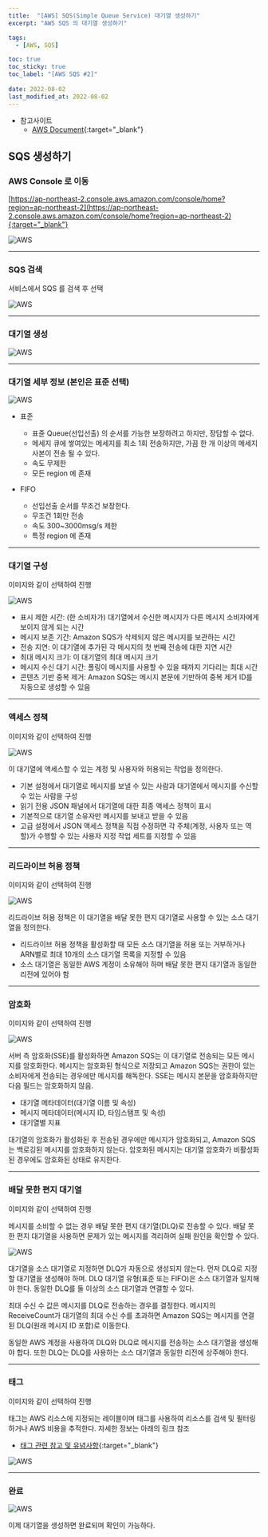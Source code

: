 ```yaml
---
title:  "[AWS] SQS(Simple Queue Service) 대기열 생성하기"
excerpt: "AWS SQS 의 대기열 생성하기"

tags:
  - [AWS, SQS]

toc: true
toc_sticky: true
toc_label: "[AWS SQS #2]"
 
date: 2022-08-02
last_modified_at: 2022-08-02
---
```



- 참고사이트
  - [AWS Document](https://aws.amazon.com/ko/sqs/){:target="_blank"}


## SQS 생성하기

### AWS Console 로 이동

[https://ap-northeast-2.console.aws.amazon.com/console/home?region=ap-northeast-2](https://ap-northeast-2.console.aws.amazon.com/console/home?region=ap-northeast-2){:target="_blank"}

![AWS](/assets/image/aws/AWS_SQS_01.PNG)

<hr/>

### SQS 검색

서비스에서 SQS 를 검색 후 선택

![AWS](/assets/image/aws/AWS_SQS_02.PNG)

<hr/>

### 대기열 생성

![AWS](/assets/image/aws/AWS_SQS_03.PNG)

<hr/>

### 대기열 세부 정보 (본인은 표준 선택)

![AWS](/assets/image/aws/AWS_SQS_04.PNG)

- 표준
  - 표쥰 Queue(선입선출) 의 순서를 가능한 보장하려고 하지만, 장담할 수 없다.
  - 메세지 큐에 쌓여있는 메세지를 최소 1회 전송하지만, 가끔 한 개 이상의 메세지 사본이 전송 될 수 있다.
  - 속도 무제한
  - 모든 region 에 존재

- FIFO
  - 선입선출 순서를 무조건 보장한다.
  - 무조건 1회만 전송
  - 속도 300~3000msg/s 제한
  - 특정 region 에 존재

<hr/>

###  대기열 구성 

이미지와 같이 선택하여 진행

![AWS](/assets/image/aws/AWS_SQS_05.PNG)

- 표시 제한 시간: (한 소비자가) 대기열에서 수신한 메시지가 다른 메시지 소비자에게 보이지 않게 되는 시간
- 메시지 보존 기간: Amazon SQS가 삭제되지 않은 메시지를 보관하는 시간
- 전송 지연: 이 대기열에 추가된 각 메시지의 첫 번째 전송에 대한 지연 시간
- 최대 메시지 크기: 이 대기열의 최대 메시지 크기
- 메시지 수신 대기 시간: 폴링이 메시지를 사용할 수 있을 때까지 기다리는 최대 시간
- 콘텐츠 기반 중복 제거: Amazon SQS는 메시지 본문에 기반하여 중복 제거 ID를 자동으로 생성할 수 있음

<hr/>

### 액세스 정책 

이미지와 같이 선택하여 진행

![AWS](/assets/image/aws/AWS_SQS_06.PNG)

이 대기열에 액세스할 수 있는 계정 및 사용자와 허용되는 작업을 정의한다.

- 기본 설정에서 대기열로 메시지를 보낼 수 있는 사람과 대기열에서 메시지를 수신할 수 있는 사람을 구성
- 읽기 전용 JSON 패널에서 대기열에 대한 최종 액세스 정책이 표시
- 기본적으로 대기열 소유자만 메시지를 보내고 받을 수 있음
- 고급 설정에서 JSON 액세스 정책을 직접 수정하면 각 주체(계정, 사용자 또는 역할)가 수행할 수 있는 사용자 지정 작업 세트를 지정할 수 있음

<hr/>

### 리드라이브 허용 정책 

이미지와 같이 선택하여 진행

![AWS](/assets/image/aws/AWS_SQS_07.PNG)

리드라이브 허용 정책은 이 대기열을 배달 못한 편지 대기열로 사용할 수 있는 소스 대기열을 정의한다.

- 리드라이브 허용 정책을 활성화할 때 모든 소스 대기열을 허용 또는 거부하거나 ARN별로 최대 10개의 소스 대기열 목록을 지정할 수 있음
- 소스 대기열은 동일한 AWS 계정이 소유해야 하며 배달 못한 편지 대기열과 동일한 리전에 있어야 함

<hr/>

### 암호화 

이미지와 같이 선택하여 진행

![AWS](/assets/image/aws/AWS_SQS_08.PNG)

서버 측 암호화(SSE)를 활성화하면 Amazon SQS는 이 대기열로 전송되는 모든 메시지를 암호화한다. 메시지는 암호화된 형식으로 저장되고 Amazon SQS는 권한이 있는 소비자에게 전송되는 경우에만 메시지를 해독한다. SSE는 메시지 본문을 암호화하지만 다음 필드는 암호화하지 않음.

- 대기열 메타데이터(대기열 이름 및 속성)
- 메시지 메타데이터(메시지 ID, 타임스탬프 및 속성)
- 대기열별 지표

대기열의 암호화가 활성화된 후 전송된 경우에만 메시지가 암호화되고, Amazon SQS는 백로깅된 메시지를 암호화하지 않는다. 암호화된 메시지는 대기열 암호화가 비활성화된 경우에도 암호화된 상태로 유지한다.

<hr/>

### 배달 못한 편지 대기열 

이미지와 같이 선택하여 진행

메시지를 소비할 수 없는 경우 배달 못한 편지 대기열(DLQ)로 전송할 수 있다. 배달 못한 편지 대기열을 사용하면 문제가 있는 메시지를 격리하여 실패 원인을 확인할 수 있다.

![AWS](/assets/image/aws/AWS_SQS_09.PNG)

대기열을 소스 대기열로 지정하면 DLQ가 자동으로 생성되지 않는다. 먼저 DLQ로 지정할 대기열을 생성해야 하며. DLQ 대기열 유형(표준 또는 FIFO)은 소스 대기열과 일치해야 한다. 동일한 DLQ를 둘 이상의 소스 대기열과 연결할 수 있다. <br>

최대 수신 수 값은 메시지를 DLQ로 전송하는 경우를 결정한다. 메시지의 ReceiveCount가 대기열의 최대 수신 수를 초과하면 Amazon SQS는 메시지를 연결된 DLQ(원래 메시지 ID 포함)로 이동한다. <br>

동일한 AWS 계정을 사용하여 DLQ와 DLQ로 메시지를 전송하는 소스 대기열을 생성해야 합다. 또한 DLQ는 DLQ를 사용하는 소스 대기열과 동일한 리전에 상주해야 한다.

<hr/>

### 태그 

이미지와 같이 선택하여 진행

태그는 AWS 리소스에 지정되는 레이블이며 태그를 사용하여 리소스를 검색 및 필터링하거나 AWS 비용을 추적한다. 자세한 정보는 아래의 링크 참조 <br>

- [태그 관련 참고 및 유념사항](https://docs.aws.amazon.com/ko_kr/AWSSimpleQueueService/latest/SQSDeveloperGuide/sqs-queue-tags.html){:target="_blank"}

![AWS](/assets/image/aws/AWS_SQS_10.PNG)

<hr/>


### 완료

![AWS](/assets/image/aws/AWS_SQS_20.PNG)

이제 대기열을 생성하면 완료되며 확인이 가능하다.